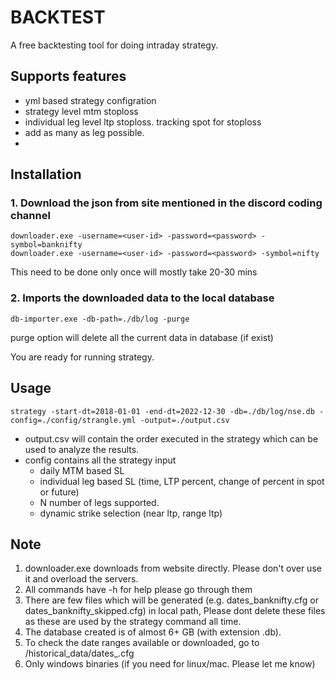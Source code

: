 # BACKTEST

A free backtesting tool for doing intraday strategy.

## Supports features

- yml based strategy configration
- strategy level mtm stoploss
- individual leg level ltp stoploss. tracking spot for stoploss
- add as many as leg possible.
-

## Installation

### 1. Download the json from site mentioned in the discord coding channel

```
downloader.exe -username=<user-id> -password=<password> -symbol=banknifty
downloader.exe -username=<user-id> -password=<password> -symbol=nifty
```

This need to be done only once will mostly take 20-30 mins

### 2. Imports the downloaded data to the local database

```
db-importer.exe -db-path=./db/log -purge
```

purge option will delete all the current data in database (if exist)

You are ready for running strategy.

## Usage

```
strategy -start-dt=2018-01-01 -end-dt=2022-12-30 -db=./db/log/nse.db -config=./config/strangle.yml -output=./output.csv
```

- output.csv will contain the order executed in the strategy which can be used to analyze the results.
- config contains all the strategy input
  - daily MTM based SL
  - individual leg based SL (time, LTP percent, change of percent in spot or future)
  - N number of legs supported.
  - dynamic strike selection (near ltp, range ltp)

## Note

1. downloader.exe downloads from website directly. Please don't over use it and overload the servers.
2. All commands have -h for help please go through them
3. There are few files which will be generated (e.g. dates_banknifty.cfg or dates_banknifty_skipped.cfg) in local path, Please dont delete these files as these are used by the strategy command all time.
4. The database created is of almost 6+ GB (with extension .db).
5. To check the date ranges available or downloaded, go to /historical_data/dates_<symbol>.cfg
6. Only windows binaries (if you need for linux/mac. Please let me know)
